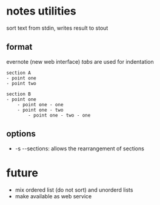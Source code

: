# notes utilities

sort text from stdin, writes result to stout

## format
evernote (new web interface)
*tabs* are used for indentation

```
section A
- point one
- point two

section B
- point one
	- point one - one
	- point one - two
		- point one - two - one
```

## options
* -s --sections: allows the rearrangement of sections

# future
* mix ordered list (do not sort) and unorderd lists
* make available as web service
